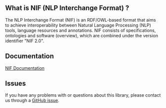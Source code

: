## What is NIF (NLP Interchange Format) ?

The NLP Interchange Format (NIF) is an RDF/OWL-based format that aims to achieve interoperability between Natural Language Processing (NLP) tools, language resources and annotations. NIF consists of specifications, ontologies and software (overview), which are combined under the version identifier "NIF 2.0".

## Documentation

[NIF Documentation](http://persistence.uni-leipzig.org/nlp2rdf/)


## Issues

If you have any problems with or questions about this library, please contact us through a [GitHub issue](https://github.com/sandroacoelho/NIF/issues).

